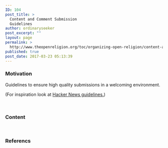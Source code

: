 ```yaml
---
ID: 104
post_title: >
  Content and Comment Submission
  Guidelines
author: ordinaryseeker
post_excerpt: ""
layout: page
permalink: >
  http://www.theopenreligion.org/toc/organizing-open-religion/content-and-comment-guidelines/
published: true
post_date: 2017-03-23 05:13:39
---
```

<h3>Motivation</h3>
Guidelines to ensure high quality submissions in a welcoming environment.

(For inspiration look at <a href="https://news.ycombinator.com/newsguidelines.html">Hacker News guidelines.</a>)

&nbsp;
<h3>Content</h3>
&nbsp;
<h3>Referencs</h3>
